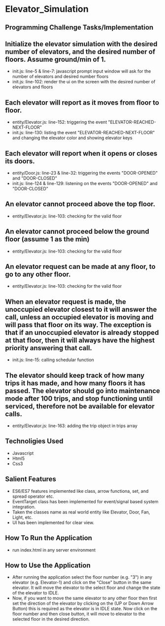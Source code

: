 # Elevator_Simulation

## Programming Challenge Tasks/Implementation

## Initialize the elevator simulation with the desired number of elevators, and the desired number of floors. Assume ground/min of 1.
* init.js: line-5 & line-7: javascript prompt input window will ask for the number of elevators and desired number floors
* init.js: line-102: render the ui on the screen with the desired number of elevators and floors

## Each elevator will report as it moves from floor to floor.
* entity/Elevator.js: line-152: triggering the event "ELEVATOR-REACHED-NEXT-FLOOR"
* init.js: line-130: listing the event "ELEVATOR-REACHED-NEXT-FLOOR" and changing the elevator color and showing elevator keys

## Each elevator will report when it opens or closes its doors.
* entity/Door.js: line-23 & line-32: triggering the events "DOOR-OPENED" and "DOOR-CLOSED"
* init.js: line-124 & line-129: listening on the events "DOOR-OPENED" and "DOOR-CLOSED"

## An elevator cannot proceed above the top floor.
* entity/Elevator.js: line-103: checking for the valid floor

## An elevator cannot proceed below the ground floor (assume 1 as the min)
* entity/Elevator.js: line-103: checking for the valid floor

## An elevator request can be made at any floor, to go to any other floor.
* entity/Elevator.js: line-103: checking for the valid floor

## When an elevator request is made, the unoccupied elevator closest to it will answer the call, unless an occupied elevator is moving and will pass that floor on its way. The exception is that if an unoccupied elevator is already stopped at that floor, then it will always have the highest priority answering that call.
* init.js: line-15: calling schedular function

## The elevator should keep track of how many trips it has made, and how many floors it has passed. The elevator should go into maintenance mode after 100 trips, and stop functioning until serviced, therefore not be available for elevator calls.
* entity/Elevator.js: line-163: adding the trip object in trips array

## Technoligies Used
* Javascript
* Html5
* Css3

## Salient Features
* ES6/ES7 features implemented like class, arrow functiona, set, and spread operator etc.
* EventTarget class has been implemented for event/signal based system integration.
* Taken the classes name as real world entity like Elevator, Door, Fan, Light, etc.
* UI has been implemented for clear view.

## How To Run the Application
* run index.html in any server environment

## How to Use the Application
* After running the application select the floor number (e.g. "3") in any elevator (e.g. Elevator-1) and click on the "Close" button in the same elevator. It will move the elevator to the select floor and change the state of the elevator to IDLE. 
* Now, if you want to move the same elevator to any other floor then first set the direction of the elevator by clicking on the (UP or Down Arrow Button) this is required as the elevator is in IDLE state. Now click on the floor number and then close button, it will move to elevator to the selected floor in the desired direction.
